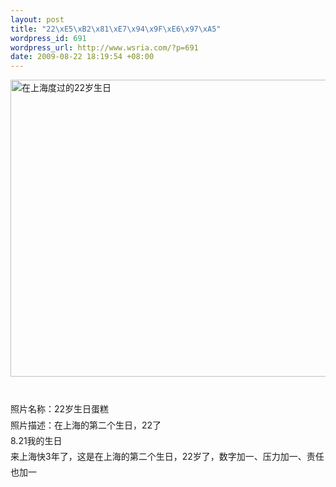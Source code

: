 ```yaml
--- 
layout: post
title: "22\xE5\xB2\x81\xE7\x94\x9F\xE6\x97\xA5"
wordpress_id: 691
wordpress_url: http://www.wsria.com/?p=691
date: 2009-08-22 18:19:54 +08:00
---
```

<a href="http://www.kafeitu.me/files/2009/08/200908210231.jpg"><img class="alignleft size-full wp-image-695" title="22岁生日" src="http://www.kafeitu.me/files/2009/08/200908210231.jpg" alt="在上海度过的22岁生日" width="633" height="475" /></a>
<p style="line-height: 1.8em; padding: 0px; margin: 0px;"><br style="padding: 0px; margin: 0px;" /></p>
<p style="line-height: 1.8em; padding: 0px; margin: 0px;">照片名称：22岁生日蛋糕<br style="padding: 0px; margin: 0px;" /></p>
<p style="line-height: 1.8em; padding: 0px; margin: 0px;">照片描述：在上海的第二个生日，22了<br style="padding: 0px; margin: 0px;" /></p>
<p style="line-height: 1.8em; padding: 0px; margin: 0px;"></p>
<p style="line-height: 1.8em; padding: 0px; margin: 0px;">8.21我的生日</p>
<p style="line-height: 1.8em; padding: 0px; margin: 0px;">来上海快3年了，这是在上海的第二个生日，22岁了，数字加一、压力加一、责任也加一</p>
